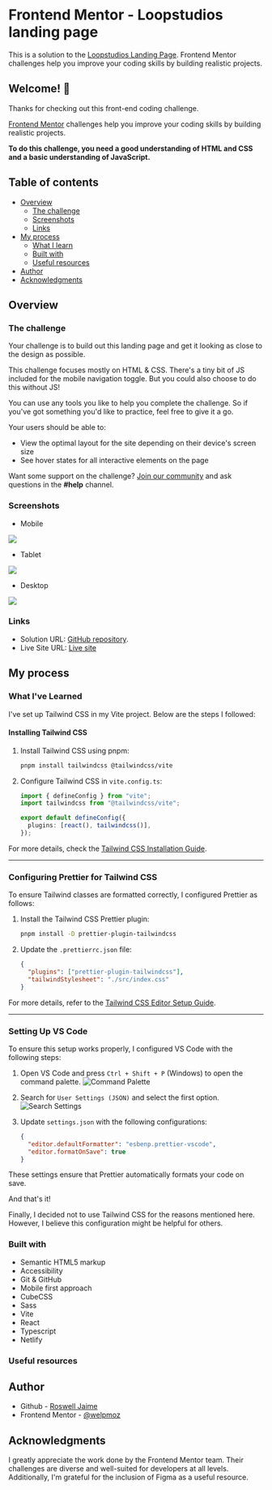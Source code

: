 # Frontend Mentor - Loopstudios landing page

This is a solution to the [Loopstudios Landing Page](https://www.frontendmentor.io/challenges/loopstudios-landing-page-N88J5Onjw). Frontend Mentor challenges help you improve your coding skills by building realistic projects.

## Welcome! 👋

Thanks for checking out this front-end coding challenge.

[Frontend Mentor](https://www.frontendmentor.io) challenges help you improve your coding skills by building realistic projects.

**To do this challenge, you need a good understanding of HTML and CSS and a basic understanding of JavaScript.**

## Table of contents

- [Overview](#overview)
  - [The challenge](#the-challenge)
  - [Screenshots](#screenshots)
  - [Links](#links)
- [My process](#my-process)
  - [What I learn](#what-i-learn)
  - [Built with](#built-with)
  - [Useful resources](#useful-resources)
- [Author](#author)
- [Acknowledgments](#acknowledgments)

## Overview

### The challenge

Your challenge is to build out this landing page and get it looking as close to the design as possible.

This challenge focuses mostly on HTML & CSS. There's a tiny bit of JS included for the mobile navigation toggle. But you could also choose to do this without JS!

You can use any tools you like to help you complete the challenge. So if you've got something you'd like to practice, feel free to give it a go.

Your users should be able to:

- View the optimal layout for the site depending on their device's screen size
- See hover states for all interactive elements on the page

Want some support on the challenge? [Join our community](https://www.frontendmentor.io/community) and ask questions in the **#help** channel.

### Screenshots

- Mobile

![](./mobile.jpeg)

- Tablet

![](./tablet.jpeg)

- Desktop

![](./desktop.jpeg)

### Links

- Solution URL: [GitHub repository](https://github.com/welpmoz/loopstudios-landing-page).
- Live Site URL: [Live site](https://silver-dango-3d4b5f.netlify.app/)

## My process

### What I've Learned

I've set up Tailwind CSS in my Vite project. Below are the steps I followed:

#### Installing Tailwind CSS

1. Install Tailwind CSS using pnpm:

   ```sh
   pnpm install tailwindcss @tailwindcss/vite
   ```

2. Configure Tailwind CSS in `vite.config.ts`:

   ```ts
   import { defineConfig } from "vite";
   import tailwindcss from "@tailwindcss/vite";

   export default defineConfig({
     plugins: [react(), tailwindcss()],
   });
   ```

For more details, check the [Tailwind CSS Installation Guide](https://tailwindcss.com/docs/installation/using-vite).

---

### Configuring Prettier for Tailwind CSS

To ensure Tailwind classes are formatted correctly, I configured Prettier as follows:

1. Install the Tailwind CSS Prettier plugin:

   ```sh
   pnpm install -D prettier-plugin-tailwindcss
   ```

2. Update the `.prettierrc.json` file:
   ```json
   {
     "plugins": ["prettier-plugin-tailwindcss"],
     "tailwindStylesheet": "./src/index.css"
   }
   ```

For more details, refer to the [Tailwind CSS Editor Setup Guide](https://tailwindcss.com/docs/editor-setup).

---

### Setting Up VS Code

To ensure this setup works properly, I configured VS Code with the following steps:

1. Open VS Code and press `Ctrl + Shift + P` (Windows) to open the command palette.
   ![Command Palette](./docs/palette.png)

2. Search for `User Settings (JSON)` and select the first option.
   ![Search Settings](./docs/search.png)

3. Update `settings.json` with the following configurations:
   ```json
   {
     "editor.defaultFormatter": "esbenp.prettier-vscode",
     "editor.formatOnSave": true
   }
   ```

These settings ensure that Prettier automatically formats your code on save.

And that's it!

Finally, I decided not to use Tailwind CSS for the reasons mentioned here. However, I believe this configuration might be helpful for others.

### Built with

- Semantic HTML5 markup
- Accessibility
- Git & GitHub
- Mobile first approach
- CubeCSS
- Sass
- Vite
- React
- Typescript
- Netlify

### Useful resources

## Author

- Github - [Roswell Jaime](https://github.com/welpmoz)
- Frontend Mentor - [@welpmoz](https://www.frontendmentor.io/profile/welpmoz)

## Acknowledgments

I greatly appreciate the work done by the Frontend Mentor team. Their challenges are diverse and well-suited for developers at all levels. Additionally, I'm grateful for the inclusion of Figma as a useful resource.
